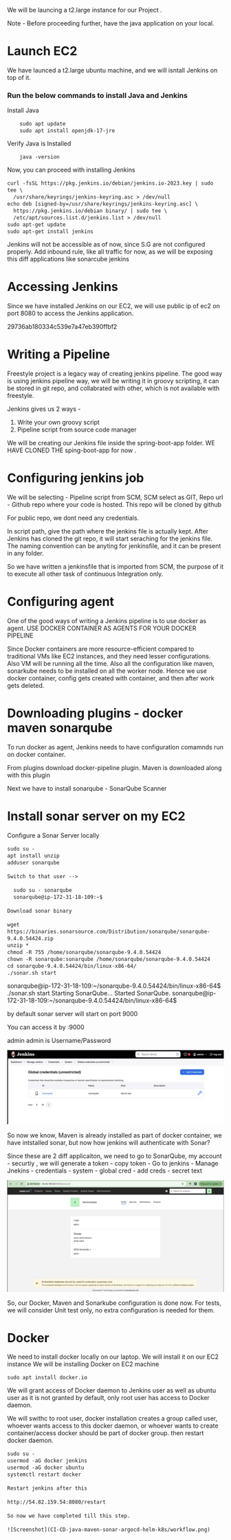 
We will be launcing a t2.large instance for our Project . 

Note - Before proceeding further, have the java application on your local.


# Launch EC2

We have launced a t2.large ubuntu machine, and we will isntall Jenkins on top of it.

### Run the below commands to install Java and Jenkins

Install Java
```
    sudo apt update
    sudo apt install openjdk-17-jre

```

Verify Java is Installed
```
    java -version
```

Now, you can proceed with installing Jenkins

```
curl -fsSL https://pkg.jenkins.io/debian/jenkins.io-2023.key | sudo tee \
  /usr/share/keyrings/jenkins-keyring.asc > /dev/null
echo deb [signed-by=/usr/share/keyrings/jenkins-keyring.asc] \
  https://pkg.jenkins.io/debian binary/ | sudo tee \
  /etc/apt/sources.list.d/jenkins.list > /dev/null
sudo apt-get update
sudo apt-get install jenkins

```
Jenkins will not be accessible as of now, since S.G are not configured properly.
Add inbound rule, like all traffic for now, as we will be exposing this diff applications like sonarcube jenkins

# Accessing Jenkins

Since we have installed Jenkins on our EC2, we will use public ip of ec2 on port 8080 to access the Jenkins application.

29736ab180334c539e7a47eb390ffbf2

# Writing a Pipeline

Freestyle project is a legacy way of creating jenkins pipeline. The good way is using jenkins pipeline way, we will be writing it in groovy scripting, it can be stored in git repo, and collabrated with other, which is not available with freestyle.

Jenkins gives us 2 ways -

1. Write your own groovy script
2. Pipeline script from source code manager

We will be creating our Jenkins file inside the spring-boot-app folder. WE HAVE CLONED THE sping-boot-app for now .


# Configuring jenkins job

We will be selecting - Pipeline script from SCM, SCM select as GIT, Repo url - Github repo where your code is hosted. This repo will be cloned by github

For public repo, we dont need any credentials.

In script path, give the path where the jenkins file is actually kept. After Jenkins has cloned the git repo, it will start seraching for the jenkins file. The naming convention can be anyting for jenkinsfile, and it can be present in any folder.

So we have written a jenkinsfile that is imported from SCM, the purpose of it to execute all other task of continuous Integration only.

# Configuring agent

One of the good ways of writing a Jenkins pipeline is to use docker as agent. USE DOCKER CONTAINER AS AGENTS FOR YOUR DOCKER PIPELINE

Since Docker containers are more resource-efficient compared to traditional VMs like EC2 instances, and they need lesser configurations. Also VM will be running all the time. Also all the configuration like maven, sonarkube needs to be installed on all the worker node. Hence we use docker container, config gets created with container, and then after work gets deleted.

# Downloading plugins - docker maven sonarqube
To run docker as agent, Jenkins needs to have configuration comamnds run on docker container.

From plugins download docker-pipeline plugin.
Maven is downloaded along with this plugin

Next we have to install sonarqube - SonarQube Scanner

# Install sonar server on my EC2

Configure a Sonar Server locally
```
sudo su - 
apt install unzip
adduser sonarqube

Switch to that user -->

  sudo su - sonarqube
  sonarqube@ip-172-31-18-109:~$ 

Download sonar binary

wget https://binaries.sonarsource.com/Distribution/sonarqube/sonarqube-9.4.0.54424.zip
unzip *
chmod -R 755 /home/sonarqube/sonarqube-9.4.0.54424
chown -R sonarqube:sonarqube /home/sonarqube/sonarqube-9.4.0.54424
cd sonarqube-9.4.0.54424/bin/linux-x86-64/
./sonar.sh start
```

sonarqube@ip-172-31-18-109:~/sonarqube-9.4.0.54424/bin/linux-x86-64$ ./sonar.sh start
Starting SonarQube...
Started SonarQube.
sonarqube@ip-172-31-18-109:~/sonarqube-9.4.0.54424/bin/linux-x86-64$ 

by default sonar server will start on port 9000

You can access it by <public-ip of EC2>:9000

admin admin is Username/Password

![Screenshot](CI-CD-java-maven-sonar-argocd-helm-k8s/sonarqube.png)


So now we know, Maven is already installed as part of docker container, we have intstalled sonar, but now how jenkins will authenticate with Sonar?

Since these are 2 diff applicaiton, we need to go to SonarQube, my account - securtiy , we will generate a token - copy token - Go to jenkins - Manage Jnekins - credentials - system - global cred - add creds - secret text

![Screenshot](CI-CD-java-maven-sonar-argocd-helm-k8s/cred.png)

So, our Docker, Maven and Sonarkube configuration is done now. For tests, we will consider Unit test only, no extra configuration is needed for them.

# Docker

We need to install docker locally on our laptop. We will install it on our EC2 instance 
We will be installing Docker on EC2 machine
```
sudo apt install docker.io
```

We will grant access of Docker daemon to Jenkins user as well as ubuntu user as it is not granted by default, only root user has access to Docker daemon.

We will swithc to root user, docker installation creates a group called user, whoever wants access to this docker daemon, or whoever wants to create container/access docker should be part of docker group.
then restart docker daemon.

```
sudo su - 
usermod -aG docker jenkins
usermod -aG docker ubuntu
systemctl restart docker

Restart jenkins after this  

http://54.82.159.54:8080/restart

So now we have completed till this step.

![Screenshot](CI-CD-java-maven-sonar-argocd-helm-k8s/workflow.png)